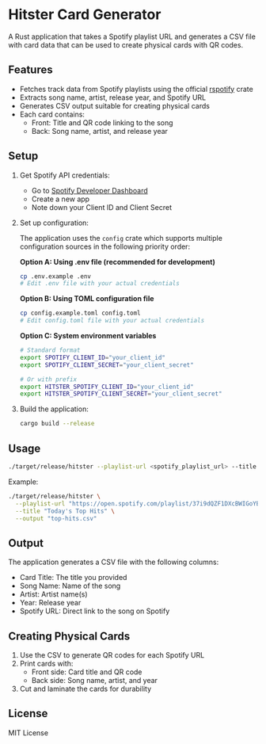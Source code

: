 # Hitster Card Generator

A Rust application that takes a Spotify playlist URL and generates a CSV file with card data that can be used to create physical cards with QR codes.

## Features

- Fetches track data from Spotify playlists using the official [rspotify](https://github.com/ramsayleung/rspotify) crate
- Extracts song name, artist, release year, and Spotify URL
- Generates CSV output suitable for creating physical cards
- Each card contains:
  - Front: Title and QR code linking to the song
  - Back: Song name, artist, and release year

## Setup

1. Get Spotify API credentials:
   - Go to [Spotify Developer Dashboard](https://developer.spotify.com/dashboard)
   - Create a new app
   - Note down your Client ID and Client Secret

2. Set up configuration:
   
   The application uses the `config` crate which supports multiple configuration sources in the following priority order:
   
   **Option A: Using .env file (recommended for development)**
   ```bash
   cp .env.example .env
   # Edit .env file with your actual credentials
   ```
   
   **Option B: Using TOML configuration file**
   ```bash
   cp config.example.toml config.toml
   # Edit config.toml file with your actual credentials
   ```
   
   **Option C: System environment variables**
   ```bash
   # Standard format
   export SPOTIFY_CLIENT_ID="your_client_id"
   export SPOTIFY_CLIENT_SECRET="your_client_secret"
   
   # Or with prefix
   export HITSTER_SPOTIFY_CLIENT_ID="your_client_id"
   export HITSTER_SPOTIFY_CLIENT_SECRET="your_client_secret"
   ```

3. Build the application:
   ```bash
   cargo build --release
   ```

## Usage

```bash
./target/release/hitster --playlist-url <spotify_playlist_url> --title <card_title> --output <output_file.csv>
```

Example:
```bash
./target/release/hitster \
  --playlist-url "https://open.spotify.com/playlist/37i9dQZF1DXcBWIGoYBM5M" \
  --title "Today's Top Hits" \
  --output "top-hits.csv"
```

## Output

The application generates a CSV file with the following columns:
- Card Title: The title you provided
- Song Name: Name of the song
- Artist: Artist name(s)
- Year: Release year
- Spotify URL: Direct link to the song on Spotify

## Creating Physical Cards

1. Use the CSV to generate QR codes for each Spotify URL
2. Print cards with:
   - Front side: Card title and QR code
   - Back side: Song name, artist, and year
3. Cut and laminate the cards for durability

## License

MIT License